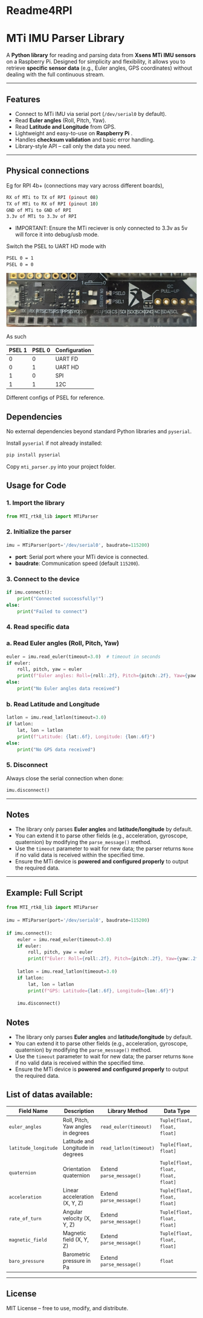 # Readme4RPI

# MTi IMU Parser Library

A **Python library** for reading and parsing data from **Xsens MTi IMU sensors** on a Raspberry Pi. Designed for simplicity and flexibility, it allows you to retrieve **specific sensor data** (e.g., Euler angles, GPS coordinates) without dealing with the full continuous stream.

---

## Features

- Connect to MTi IMU via serial port (`/dev/serial0` by default).
- Read **Euler angles** (Roll, Pitch, Yaw).
- Read **Latitude and Longitude** from GPS.
- Lightweight and easy-to-use on **Raspberry Pi** .
- Handles **checksum validation** and basic error handling.
- Library-style API – call only the data you need.

---

## Physical connections

Eg for RPI 4b+ (connections may vary across different boards),

```bash
RX of MTi to TX of RPI (pinout 08)
TX of MTi to RX of RPI (pinout 10)
GND of MTi to GND of RPI 
3.3v of MTi to 3.3v of RPI
```

- IMPORTANT: Ensure the MTi reciever is only connected to 3.3v as 5v will force it into debug/usb mode.

Switch the PSEL to UART HD mode with

```bash
PSEL 0 = 1
PSEL 0 = 0
```

![As such](images/image1.jpg)

As such

| PSEL 1  | PSEL 0 | Configuration |
| --- | --- | --- |
| 0 | 0 | UART FD |
| 0 | 1 | UART HD |
| 1 | 0 | SPI |
| 1 | 1 | 12C |

Different configs of PSEL for reference.

## Dependencies

No external dependencies beyond standard Python libraries and `pyserial`.

Install `pyserial` if not already installed:

```bash
pip install pyserial
```

Copy `mti_parser.py` into your project folder.

## Usage for Code

### 1. Import the library

```python
from MTI_rtk8_lib import MTiParser
```

### 2. Initialize the parser

```python
imu = MTiParser(port='/dev/serial0', baudrate=115200)
```

- **port**: Serial port where your MTi device is connected.
- **baudrate**: Communication speed (default `115200`).

### 3. Connect to the device

```python
if imu.connect():
    print("Connected successfully!")
else:
    print("Failed to connect")
```

### 4. Read specific data

### a. Read Euler angles (Roll, Pitch, Yaw)

```python
euler = imu.read_euler(timeout=3.0)  # timeout in seconds
if euler:
    roll, pitch, yaw = euler
    print(f"Euler angles: Roll={roll:.2f}, Pitch={pitch:.2f}, Yaw={yaw:.2f}")
else:
    print("No Euler angles data received")
```

### b. Read Latitude and Longitude

```python
latlon = imu.read_latlon(timeout=3.0)
if latlon:
    lat, lon = latlon
    print(f"Latitude: {lat:.6f}, Longitude: {lon:.6f}")
else:
    print("No GPS data received")
```

### 5. Disconnect

Always close the serial connection when done:

```python
imu.disconnect()
```

---

## Notes

- The library only parses **Euler angles** and **latitude/longitude** by default.
- You can extend it to parse other fields (e.g., acceleration, gyroscope, quaternion) by modifying the `parse_message()` method.
- Use the `timeout` parameter to wait for new data; the parser returns `None` if no valid data is received within the specified time.
- Ensure the MTi device is **powered and configured properly** to output the required data.

---

## Example: Full Script

```python
from MTI_rtk8_lib import MTiParser

imu = MTiParser(port='/dev/serial0', baudrate=115200)

if imu.connect():
    euler = imu.read_euler(timeout=3.0)
    if euler:
        roll, pitch, yaw = euler
        print(f"Euler: Roll={roll:.2f}, Pitch={pitch:.2f}, Yaw={yaw:.2f}")

    latlon = imu.read_latlon(timeout=3.0)
    if latlon:
        lat, lon = latlon
        print(f"GPS: Latitude={lat:.6f}, Longitude={lon:.6f}")

    imu.disconnect()

```

## Notes

- The library only parses **Euler angles** and **latitude/longitude** by default.
- You can extend it to parse other fields (e.g., acceleration, gyroscope, quaternion) by modifying the `parse_message()` method.
- Use the `timeout` parameter to wait for new data; the parser returns `None` if no valid data is received within the specified time.
- Ensure the MTi device is **powered and configured properly** to output the required data.

## List of datas available:

| Field Name | Description | Library Method | Data Type |
| --- | --- | --- | --- |
| `euler_angles` | Roll, Pitch, Yaw angles in degrees | `read_euler(timeout)` | `Tuple[float, float, float]` |
| `latitude_longitude` | Latitude and Longitude in degrees | `read_latlon(timeout)` | `Tuple[float, float]` |
| `quaternion` | Orientation quaternion | Extend `parse_message()` | `Tuple[float, float, float, float]` |
| `acceleration` | Linear acceleration (X, Y, Z) | Extend `parse_message()` | `Tuple[float, float, float]` |
| `rate_of_turn` | Angular velocity (X, Y, Z) | Extend `parse_message()` | `Tuple[float, float, float]` |
| `magnetic_field` | Magnetic field (X, Y, Z) | Extend `parse_message()` | `Tuple[float, float, float]` |
| `baro_pressure` | Barometric pressure in Pa | Extend `parse_message()` | `float` |

---

## License

MIT License – free to use, modify, and distribute.

